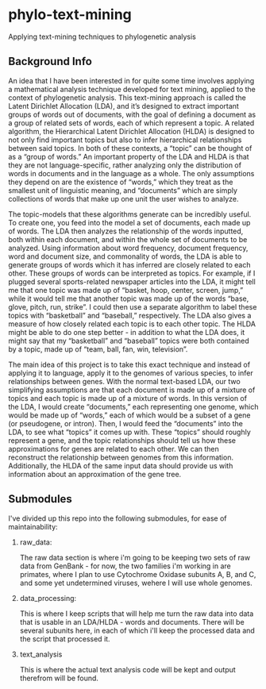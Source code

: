 # phylo-text-mining
Applying text-mining techniques to phylogenetic analysis

## Background Info

An idea that I have been interested in for quite some time involves applying a mathematical analysis technique developed for text mining, applied to the context of phylogenetic analysis. This text-mining approach is called the Latent Dirichlet Allocation (LDA), and it’s designed to extract important groups of words out of documents, with the goal of defining a document as a group of related sets of words, each of which represent a topic. A related algorithm, the Hierarchical Latent Dirichlet Allocation (HLDA) is designed to not only find important topics but also to infer hierarchical relationships between said topics. In both of these contexts, a “topic” can be thought of as a “group of words.” An important property of the LDA and HLDA is that they are not language-specific, rather analyzing only the distribution of words in documents and in the language as a whole. The only assumptions they depend on are the existence of “words,” which they treat as the smallest unit of linguistic meaning, and “documents” which are simply collections of words that make up one unit the user wishes to analyze.


The topic-models that these algorithms generate can be incredibly useful. To create one, you feed into the model a set of documents, each made up of words. The LDA then analyzes the relationship of the words inputted, both within each document, and within the whole set of documents to be analyzed. Using information about word frequency, document frequency, word and document size, and commonality of words, the LDA is able to generate groups of words which it has inferred are closely related to each other. These groups of words can be interpreted as topics. For example, if I plugged several sports-related newspaper articles into the LDA, it might tell me that one topic was made up of “basket, hoop, center, screen, jump,” while it would tell me that another topic was made up of the words “base, glove, pitch, run, strike”. I could then use a separate algorithm to label these topics with “basketball” and “baseball,” respectively. The LDA also gives a measure of how closely related each topic is to each other topic. The HLDA might be able to do one step better - in addition to what the LDA does, it might say that my “basketball” and “baseball” topics were both contained by a topic, made up of “team, ball, fan, win, television”.


The main idea of this project is to take this exact technique and instead of applying it to language, apply it to the genomes of various species, to infer relationships between genes. With the normal text-based LDA, our two simplifying assumptions are that each document is made up of a mixture of topics and each topic is made up of a mixture of words. In this version of the LDA, I would create “documents,” each representing one genome, which would be made up of “words,” each of which would be a subset of a gene (or pseudogene, or intron). Then, I would feed the “documents” into the LDA, to see what “topics” it comes up with. These “topics” should roughly represent a gene, and the topic relationships should tell us how these approximations for genes are related to each other. We can then reconstruct the relationship between genomes from this information. Additionally, the HLDA of the same input data should provide us with information about an approximation of the gene tree.


## Submodules

I've divided up this repo into the following submodules, for ease of maintainability:

1. raw_data:
	
	The raw data section is where i'm going to be keeping two sets of raw data from GenBank - for now, the two families i'm working in are primates, where I plan to use Cytochrome Oxidase subunits A, B, and C, and some yet undetermined viruses, wehere I will use whole genomes.

2. data_processing:

	This is where I keep scripts that will help me turn the raw data into data that is usable in an LDA/HLDA - words and documents. There will be several subunits here, in each of which i'll keep the processed data and the script that processed it.

3. text_analysis

	This is where the actual text analysis code will be kept and output therefrom will be found.






